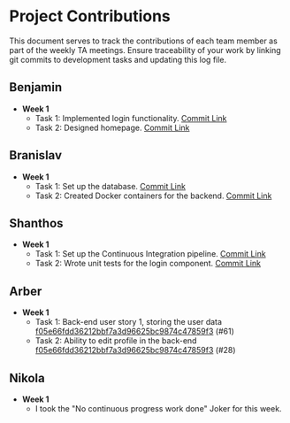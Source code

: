# Project Contributions

This document serves to track the contributions of each team member as part of the weekly TA meetings. Ensure traceability of your work by linking git commits to development tasks and updating this log file.

## Benjamin

- **Week 1**
    - Task 1: Implemented login functionality. [Commit Link](#)
    - Task 2: Designed homepage. [Commit Link](#)

## Branislav

- **Week 1**
    - Task 1: Set up the database. [Commit Link](#)
    - Task 2: Created Docker containers for the backend. [Commit Link](#)

## Shanthos

- **Week 1**
    - Task 1: Set up the Continuous Integration pipeline. [Commit Link](#)
    - Task 2: Wrote unit tests for the login component. [Commit Link](#)

## Arber

- **Week 1**
    - Task 1: Back-end user story 1, storing the user data [f05e66fdd36212bbf7a3d96625bc9874c47859f3](#) (#61)
    - Task 2: Ability to edit profile in the back-end [f05e66fdd36212bbf7a3d96625bc9874c47859f3](#) (#28)

## Nikola

- **Week 1**
    - I took the "No continuous progress work done" Joker for this week.


